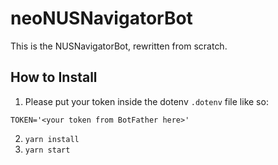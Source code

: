 # neoNUSNavigatorBot

This is the NUSNavigatorBot, rewritten from scratch.

## How to Install
1. Please put your token inside the dotenv `.dotenv` file like so:                   
```                                                                                                             
TOKEN='<your token from BotFather here>'                                                                        
``` 
2. `yarn install`
3. `yarn start`
